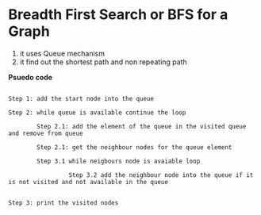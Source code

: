 
# Breadth First Search or BFS for a Graph


1. it uses Queue mechanism
2. it find out the shortest path and non repeating path



**Psuedo code** 


```

Step 1: add the start node into the queue

Step 2: while queue is available continue the loop

		Step 2.1: add the element of the queue in the visited queue and remove from queue
		
		Step 2.1: get the neighbour nodes for the queue element
		
		Step 3.1 while neigbours node is avaiable loop
		
			     Step 3.2 add the neighbour node into the queue if it is not visited and not available in the queue
		

Step 3: print the visited nodes 

```

 
